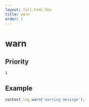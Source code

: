 ```yaml
---
layout: full.html.hbs
title: warn
order: 1
---
```


# warn

<SinceBadge version="1.0.0" />

## Priority

`1`

## Example

```js
context.log.warn('warning message');
```
